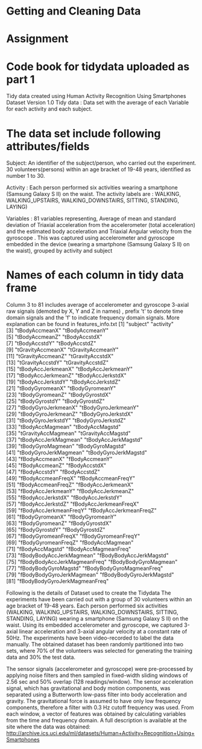 # Getting and Cleaning Data
# Assignment
# Code book for tidydata uploaded as part 1


Tidy data created using Human Activity Recognition Using Smartphones Dataset
Version 1.0
Tidy data : Data set with the average of each Variable for each activity and each subject.

# The data set include following attributes/fields
Subject: An identifier of the subject/person, who carried out the experiment. 30 volunteers(persons) within an age bracket of 19-48 years, identified as number 1 to 30.

Activity : Each person performed six activities wearing a smartphone (Samsung Galaxy S II) on the waist. The activity labels are : WALKING, WALKING_UPSTAIRS, WALKING_DOWNSTAIRS, SITTING, STANDING, LAYING) 

Variables : 81 variables representing,  Average of mean and standard deviation of Triaxial acceleration from the accelerometer (total acceleration) and the estimated body acceleration and Triaxial Angular velocity from the gyroscope . This was captured using accelerometer and gyroscope embedded in the device (wearing a smartphone (Samsung Galaxy S II) on the waist),  grouped by activity and subject

# Names of each column in tidy data frame
Column 3 to 81  includes average of  accelerometer and gyroscope 3-axial raw signals (demoted by X, Y and Z in names) , prefix 't' to denote time domain signals and the 'f' to indicate frequency domain signals.
More explanation can be found in features_info.txt
 [1] "subject"                      "activity"                    
 [3] "tBodyAccmeanX"                "tBodyAccmeanY"               
 [5] "tBodyAccmeanZ"                "tBodyAccstdX"                
 [7] "tBodyAccstdY"                 "tBodyAccstdZ"                
 [9] "tGravityAccmeanX"             "tGravityAccmeanY"            
[11] "tGravityAccmeanZ"             "tGravityAccstdX"             
[13] "tGravityAccstdY"              "tGravityAccstdZ"             
[15] "tBodyAccJerkmeanX"            "tBodyAccJerkmeanY"           
[17] "tBodyAccJerkmeanZ"            "tBodyAccJerkstdX"            
[19] "tBodyAccJerkstdY"             "tBodyAccJerkstdZ"            
[21] "tBodyGyromeanX"               "tBodyGyromeanY"              
[23] "tBodyGyromeanZ"               "tBodyGyrostdX"               
[25] "tBodyGyrostdY"                "tBodyGyrostdZ"               
[27] "tBodyGyroJerkmeanX"           "tBodyGyroJerkmeanY"          
[29] "tBodyGyroJerkmeanZ"           "tBodyGyroJerkstdX"           
[31] "tBodyGyroJerkstdY"            "tBodyGyroJerkstdZ"           
[33] "tBodyAccMagmean"              "tBodyAccMagstd"              
[35] "tGravityAccMagmean"           "tGravityAccMagstd"           
[37] "tBodyAccJerkMagmean"          "tBodyAccJerkMagstd"          
[39] "tBodyGyroMagmean"             "tBodyGyroMagstd"             
[41] "tBodyGyroJerkMagmean"         "tBodyGyroJerkMagstd"         
[43] "fBodyAccmeanX"                "fBodyAccmeanY"               
[45] "fBodyAccmeanZ"                "fBodyAccstdX"                
[47] "fBodyAccstdY"                 "fBodyAccstdZ"                
[49] "fBodyAccmeanFreqX"            "fBodyAccmeanFreqY"           
[51] "fBodyAccmeanFreqZ"            "fBodyAccJerkmeanX"           
[53] "fBodyAccJerkmeanY"            "fBodyAccJerkmeanZ"           
[55] "fBodyAccJerkstdX"             "fBodyAccJerkstdY"            
[57] "fBodyAccJerkstdZ"             "fBodyAccJerkmeanFreqX"       
[59] "fBodyAccJerkmeanFreqY"        "fBodyAccJerkmeanFreqZ"       
[61] "fBodyGyromeanX"               "fBodyGyromeanY"              
[63] "fBodyGyromeanZ"               "fBodyGyrostdX"               
[65] "fBodyGyrostdY"                "fBodyGyrostdZ"               
[67] "fBodyGyromeanFreqX"           "fBodyGyromeanFreqY"          
[69] "fBodyGyromeanFreqZ"           "fBodyAccMagmean"             
[71] "fBodyAccMagstd"               "fBodyAccMagmeanFreq"         
[73] "fBodyBodyAccJerkMagmean"      "fBodyBodyAccJerkMagstd"      
[75] "fBodyBodyAccJerkMagmeanFreq"  "fBodyBodyGyroMagmean"        
[77] "fBodyBodyGyroMagstd"          "fBodyBodyGyroMagmeanFreq"    
[79] "fBodyBodyGyroJerkMagmean"     "fBodyBodyGyroJerkMagstd"     
[81] "fBodyBodyGyroJerkMagmeanFreq"

Following is the details of Dataset used to create the Tidydata
The experiments have been carried out with a group of 30 volunteers within an age bracket of 19-48 years. Each person performed six activities (WALKING, WALKING_UPSTAIRS, WALKING_DOWNSTAIRS, SITTING, STANDING, LAYING) wearing a smartphone (Samsung Galaxy S II) on the waist. Using its embedded accelerometer and gyroscope, we captured 3-axial linear acceleration and 3-axial angular velocity at a constant rate of 50Hz. The experiments have been video-recorded to label the data manually. The obtained dataset has been randomly partitioned into two sets, where 70% of the volunteers was selected for generating the training data and 30% the test data. 

The sensor signals (accelerometer and gyroscope) were pre-processed by applying noise filters and then sampled in fixed-width sliding windows of 2.56 sec and 50% overlap (128 readings/window). The sensor acceleration signal, which has gravitational and body motion components, was separated using a Butterworth low-pass filter into body acceleration and gravity. The gravitational force is assumed to have only low frequency components, therefore a filter with 0.3 Hz cutoff frequency was used. From each window, a vector of features was obtained by calculating variables from the time and frequency domain. A full description is available at the site where the data was obtained:
http://archive.ics.uci.edu/ml/datasets/Human+Activity+Recognition+Using+Smartphones

